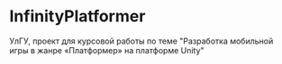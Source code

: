 # InfinityPlatformer
УлГУ, проект для курсовой работы по теме "Разработка мобильной игры в жанре «Платформер» на платформе Unity"
